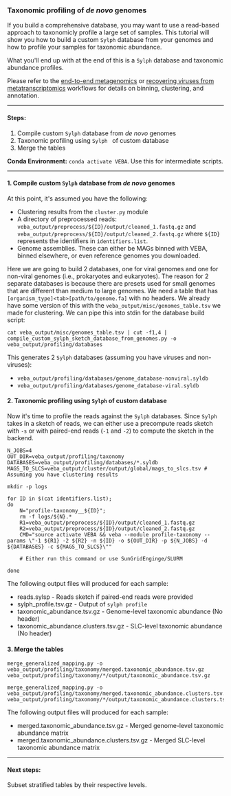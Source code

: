 ### Taxonomic profiling of *de novo* genomes
If you build a comprehensive database, you may want to use a read-based approach to taxonomicly profile a large set of samples.  This tutorial will show you how to build a custom `Sylph` database from your genomes and how to profile your samples for taxonomic abundance.

What you'll end up with at the end of this is a `Sylph` database and taxonomic abundance profiles.

Please refer to the [end-to-end metagenomics](end-to-end_metagenomics.md) or [recovering viruses from metatranscriptomics](recovering_viruses_from_metatranscriptomics.md) workflows for details on binning, clustering, and annotation.

_____________________________________________________

#### Steps:
1. Compile custom `Sylph` database from *de novo* genomes
2. Taxonomic profiling using `Sylph ` of custom database
3. Merge the tables

**Conda Environment:** `conda activate VEBA`. Use this for intermediate scripts.
_______________________________________________________

#### 1. Compile custom `Sylph` database from *de novo* genomes

At this point, it's assumed you have the following: 

* Clustering results from the `cluster.py` module
* A directory of preprocessed reads: `veba_output/preprocess/${ID}/output/cleaned_1.fastq.gz` and `veba_output/preprocess/${ID}/output/cleaned_2.fastq.gz` where `${ID}` represents the identifiers in `identifiers.list`.
* Genome assemblies.  These can either be MAGs binned with VEBA, binned elsewhere, or even reference genomes you downloaded. 


Here we are going to build 2 databases, one for viral genomes and one for non-viral genomes (i.e., prokaryotes and eukaryotes).  The reason for 2 separate databases is because there are presets used for small genomes that are different than medium to large genomes.  We need a table that has `[organism_type]<tab>[path/to/genome.fa]` with no headers.  We already have some version of this with the `veba_output/misc/genomes_table.tsv` we made for clustering.  We can pipe this into stdin for the database build script:


```
cat veba_output/misc/genomes_table.tsv | cut -f1,4 | compile_custom_sylph_sketch_database_from_genomes.py -o veba_output/profiling/databases
```

This generates 2 `Sylph` databases (assuming you have viruses and non-viruses):

* `veba_output/profiling/databases/genome_database-nonviral.syldb`
* `veba_output/profiling/databases/genome_database-viral.syldb`


#### 2. Taxonomic profiling using `Sylph` of custom database

Now it's time to profile the reads against the `Sylph` databases.  Since `Sylph` takes in a sketch of reads, we can either use a precompute reads sketch with `-s` or with paired-end reads (`-1` and `-2`) to compute the sketch in the backend.  

```
N_JOBS=4
OUT_DIR=veba_output/profiling/taxonomy
DATABASES=veba_output/profiling/databases/*.syldb
MAGS_TO_SLCS=veba_output/cluster/output/global/mags_to_slcs.tsv # Assuming you have clustering results

mkdir -p logs

for ID in $(cat identifiers.list);
do 
	N="profile-taxonomy__${ID}";
	rm -f logs/${N}.*
	R1=veba_output/preprocess/${ID}/output/cleaned_1.fastq.gz
	R2=veba_output/preprocess/${ID}/output/cleaned_2.fastq.gz
	CMD="source activate VEBA && veba --module profile-taxonomy --params \"-1 ${R1} -2 ${R2} -n ${ID} -o ${OUT_DIR} -p ${N_JOBS} -d ${DATABASES} -c ${MAGS_TO_SLCS}\""
	
	# Either run this command or use SunGridEnginge/SLURM

done

```

The following output files will produced for each sample: 

* reads.sylsp - Reads sketch if paired-end reads were provided
* sylph\_profile.tsv.gz - Output of `sylph profile`
* taxonomic_abundance.tsv.gz - Genome-level taxonomic abundance (No header)
* taxonomic_abundance.clusters.tsv.gz - SLC-level taxonomic abundance (No header)

#### 3. Merge the tables

```
merge_generalized_mapping.py -o veba_output/profiling/taxonomy/merged.taxonomic_abundance.tsv.gz veba_output/profiling/taxonomy/*/output/taxonomic_abundance.tsv.gz

merge_generalized_mapping.py -o veba_output/profiling/taxonomy/merged.taxonomic_abundance.clusters.tsv.gz veba_output/profiling/taxonomy/*/output/taxonomic_abundance.clusters.tsv.gz
```

The following output files will produced for each sample: 

* merged.taxonomic\_abundance.tsv.gz - Merged genome-level taxonomic abundance matrix
* merged.taxonomic\_abundance.clusters.tsv.gz - Merged SLC-level taxonomic abundance matrix

_____________________________________________________

#### Next steps:

Subset stratified tables by their respective levels.
